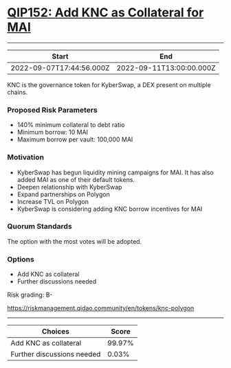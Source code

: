 
# [QIP152: Add KNC as Collateral for MAI](https://snapshot.org/#/qidao.eth/proposal/0x93f70769b7f38d1a78994c47709c43955140aca189256e01170630777fa2c520)

---
| Start | End |
| --- | --- |
| 2022-09-07T17:44:56.000Z | 2022-09-11T13:00:00.000Z |


KNC is the governance token for KyberSwap, a DEX present on multiple chains.

### Proposed Risk Parameters

* 140% minimum collateral to debt ratio
* Minimum borrow: 10 MAI
* Maximum borrow per vault: 100,000 MAI

### Motivation

* KyberSwap has begun liquidity mining campaigns for MAI. It has also added MAI as one of their default tokens.
* Deepen relationship with KyberSwap
* Expand partnerships on Polygon
* Increase TVL on Polygon
* KyberSwap is considering adding KNC borrow incentives for MAI

### Quorum Standards

The option with the most votes will be adopted.

### Options

* Add KNC as collateral
* Further discussions needed

Risk grading: B-

https://riskmanagement.qidao.community/en/tokens/knc-polygon


---
| Choices | Score |
| --- | --- |
| Add KNC as collateral | 99.97% |
| Further discussions needed | 0.03% |

